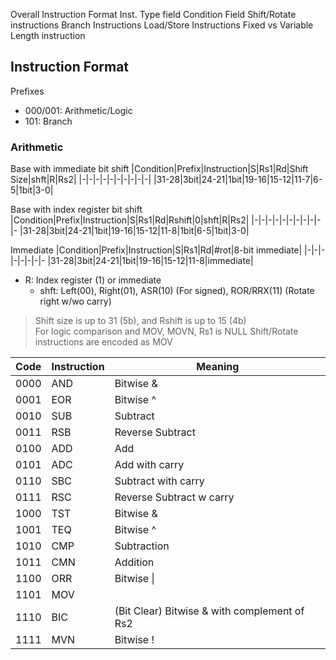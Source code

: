Overall Instruction Format
Inst. Type field
Condition Field
Shift/Rotate instructions
Branch Instructions
Load/Store Instructions
Fixed vs Variable Length instruction

## Instruction Format

Prefixes
* 000/001: Arithmetic/Logic
* 101: Branch

### Arithmetic

Base with immediate bit shift
|Condition|Prefix|Instruction|S|Rs1|Rd|Shift Size|shft|R|Rs2|
|-|-|-|-|-|-|-|-|-|-|
|31-28|3bit|24-21|1bit|19-16|15-12|11-7|6-5|1bit|3-0|

Base with index register bit shift
|Condition|Prefix|Instruction|S|Rs1|Rd|Rshift|0|shft|R|Rs2|
|-|-|-|-|-|-|-|-|-|-|-
|31-28|3bit|24-21|1bit|19-16|15-12|11-8|1bit|6-5|1bit|3-0|

Immediate
|Condition|Prefix|Instruction|S|Rs1|Rd|#rot|8-bit immediate|
|-|-|-|-|-|-|-|-
|31-28|3bit|24-21|1bit|19-16|15-12|11-8|immediate|

* R: Index register (1) or immediate
    * shft: Left(00), Right(01), ASR(10) (For signed), ROR/RRX(11) (Rotate right w/wo carry)
> Shift size is up to 31 (5b), and Rshift is up to 15 (4b)  
> For logic comparison and MOV, MOVN, Rs1 is NULL
> Shift/Rotate instructions are encoded as MOV

|Code|Instruction|Meaning|
|-|-|-
|0000|AND| Bitwise &|
|0001|EOR| Bitwise ^|
|0010|SUB| Subtract|
|0011|RSB| Reverse Subtract||
|0100|ADD| Add|
|0101|ADC| Add with carry|
|0110|SBC| Subtract with carry|
|0111|RSC| Reverse Subtract w carry|
|1000|TST| Bitwise &|
|1001|TEQ| Bitwise ^|
|1010|CMP| Subtraction|
|1011|CMN| Addition|
|1100|ORR| Bitwise \||
|1101|MOV||
|1110|BIC| (Bit Clear) Bitwise & with complement of Rs2
|1111|MVN| Bitwise !|

